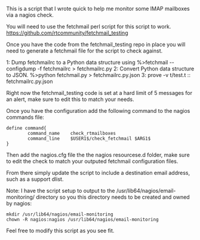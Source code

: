 This is a script that I wrote quick to help me monitor some IMAP mailboxes via a nagios check.  

You will need to use the fetchmail perl script for this script to work.
https://github.com/rtcommunity/fetchmail_testing

Once you have the code from the fetchmail_testing repo in place you will need to generate a fetchmail file for the script to check against.

1: Dump fetchmailrc to a Python data structure using %>fetchmail --configdump -f fetchmailrc > fetchmailrc.py
2: Convert Python data structure to JSON. %>python fetchmail.py > fetchmailrc.py.json
3: prove -v t/test.t :: fetchmailrc.py.json

Right now the fetchmail_testing code is set at a hard limit of 5 messages for an alert, make sure to edit this to match your needs.

Once you have the configuration add the following command to the nagios commands file:

	define command{
        	command_name    check_rtmailboxes
	        command_line    $USER1$/check_fetchmail $ARG1$
	}


Then add the nagios.cfg file the the nagios resourcese.d folder, make sure to edit the check to match your outputed fetchmail configuration files.

From there simply update the script to include a destination email address, such as a support dlist.

Note: I have the script setup to output to the /usr/lib64/nagios/email-monitoring/ directory so you this directory needs to be created and owned by nagios:

	mkdir /usr/lib64/nagios/email-monitoring
	chown -R nagios:nagios /usr/lib64/nagios/email-monitoring

Feel free to modify this script as you see fit.
